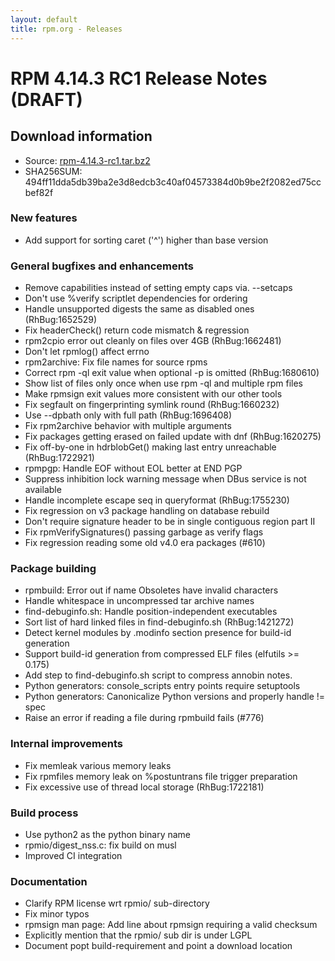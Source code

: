 ```yaml
---
layout: default
title: rpm.org - Releases
---
```


# RPM 4.14.3 RC1 Release Notes (DRAFT)

## Download information

* Source: [rpm-4.14.3-rc1.tar.bz2](http://ftp.rpm.org/releases/testing/rpm-4.14.3-rc1.tar.bz2)
* SHA256SUM: 494ff11dda5db39ba2e3d8edcb3c40af04573384d0b9be2f2082ed75ccbef82f

### New features

* Add support for sorting caret ('^') higher than base version

### General bugfixes and enhancements

* Remove capabilities instead of setting empty caps via. --setcaps
* Don't use %verify scriptlet dependencies for ordering
* Handle unsupported digests the same as disabled ones (RhBug:1652529)
* Fix headerCheck() return code mismatch & regression
* rpm2cpio error out cleanly on files over 4GB (RhBug:1662481)
* Don't let rpmlog() affect errno
* rpm2archive: Fix file names for source rpms
* Correct rpm -ql exit value when optional -p is omitted (RhBug:1680610)
* Show list of files only once when use rpm -ql and multiple rpm files
* Make rpmsign exit values more consistent with our other tools
* Fix segfault on fingerprinting symlink round (RhBug:1660232)
* Use --dpbath only with full path (RhBug:1696408)
* Fix rpm2archive behavior with multiple arguments
* Fix packages getting erased on failed update with dnf (RhBug:1620275)
* Fix off-by-one in hdrblobGet() making last entry unreachable (RhBug:1722921)
* rpmpgp: Handle EOF without EOL better at END PGP
* Suppress inhibition lock warning message when DBus service is not available
* Handle incomplete escape seq in queryformat (RhBug:1755230)
* Fix regression on v3 package handling on database rebuild
* Don't require signature header to be in single contiguous region part II
* Fix rpmVerifySignatures() passing garbage as verify flags
* Fix regression reading some old v4.0 era packages (#610)

### Package building
* rpmbuild: Error out if name Obsoletes have invalid characters
* Handle whitespace in uncompressed tar archive names
* find-debuginfo.sh: Handle position-independent executables
* Sort list of hard linked files in find-debuginfo.sh (RhBug:1421272)
* Detect kernel modules by .modinfo section presence for build-id generation
* Support build-id generation from compressed ELF files (elfutils >= 0.175)
* Add step to find-debuginfo.sh script to compress annobin notes.
* Python generators: console_scripts entry points require setuptools
* Python generators: Canonicalize Python versions and properly handle != spec
* Raise an error if reading a file during rpmbuild fails (#776)


### Internal improvements
* Fix memleak various memory leaks
* Fix rpmfiles memory leak on %postuntrans file trigger preparation
* Fix excessive use of thread local storage (RhBug:1722181)


### Build process
* Use python2 as the python binary name
* rpmio/digest_nss.c: fix build on musl
* Improved CI integration

### Documentation
* Clarify RPM license wrt rpmio/ sub-directory
* Fix minor typos
* rpmsign man page: Add line about rpmsign requiring a valid checksum
* Explicitly mention that the rpmio/ sub dir is under LGPL
* Document popt build-requirement and point a download location
